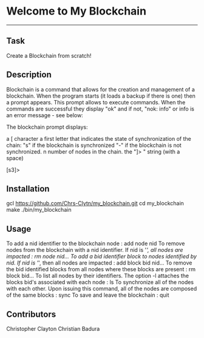 # Welcome to My Blockchain
***
[](Chrs_Clytn.github.com/my_blockchain/.img/blocker.png)
## Task
Create a Blockchain from scratch!


## Description
Blockchain is a command that allows for the creation and management of a blockchain. When the program starts (it loads a backup if there is one) then a prompt appears.
This prompt allows to execute commands. When the commands are successful they display "ok" and if not, "nok: info" or info is an error message - see below:

The blockchain prompt displays:

a [ character
a first letter that indicates the state of synchronization of the chain:
"s" if the blockchain is synchronized
"-" if the blockchain is not synchronized.
n number of nodes in the chain.
the "]> " string (with a space)

[s3]>

## Installation
gcl https://github.com/Chrs-Clytn/my_blockchain.git
cd my_blockchain
make
./bin/my_blockchain
## Usage
To add a nid identifier to the blockchain node : add node nid
To remove nodes from the blockchain with a nid identifier. If nid is '*', all nodes are impacted : rm node nid... 
To add a bid identifier block to nodes identified by nid. If nid is '*', then all nodes are impacted : add block bid nid...
To remove the bid identified blocks from all nodes where these blocks are present : rm block bid...
To list all nodes by their identifiers. The option -l attaches the blocks bid's associated with each node : ls
To synchronize all of the nodes with each other. Upon issuing this command, all of the nodes are composed of the same blocks : sync
To save and leave the blockchain : quit

## Contributors
Christopher Clayton
Christian Badura